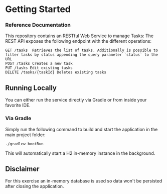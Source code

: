 # Getting Started

### Reference Documentation
This repository contains an RESTful Web Service to manage Tasks:
The REST API exposes the following endpoint with the different operations:
  
    GET /tasks  Retrieves the list of tasks. Additionally is possible to filter tasks by status appending the query parameter `status` to the URL
    POST /tasks Creates a new task
    PUT /tasks Edit existing tasks
    DELETE /tasks/{taskId} Deletes existing tasks

## Running Locally

You can either run the service directly via Gradle or from inside your favorite IDE.

### Via Gradle

Simply run the following command to build and start the application in the main project folder:

    ./gradlew bootRun

This will automatically start a H2 in-memory instance in the background.

## Disclaimer

For this exercise an in-memory database is used so data won't be persisted after closing the application.


